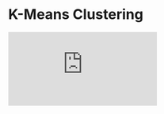# K-Means Clustering
 
![image](https://github.com/Nereusss/K-Means-Clustering/blob/master/IMG/k%20%3D%205.fig)
